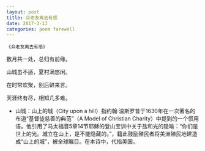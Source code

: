 ```yaml
---
layout: post
title: 众老友离去有感
date: 2017-3-13
categories: poem farewell
---
```


`《众老友离去有感》`

数月共一处，总归有前缘。

山城虽不适，夏村满悠闲。

在时常欢聚，别后鲜来言。

天涯终有尽，相知几多难。

<!--more-->

- 山城：山上的城（City upon a hill）指约翰·温斯罗普于1630年在一次著名的布道“基督徒慈善的典范”（A Model of Christian Charity）中提到的一个惯用语。他引用了马太福音5章14节耶稣的登山宝训中关于盐和光的隐喻：“你们是世上的光。城立在山上，是不能隐藏的。”，籍此鼓励殖民者将美洲殖民地建造成“山上的城”，被全球瞩目。在本诗中，代指美国。

<script>
  (function(i,s,o,g,r,a,m){i['GoogleAnalyticsObject']=r;i[r]=i[r]||function(){
  (i[r].q=i[r].q||[]).push(arguments)},i[r].l=1*new Date();a=s.createElement(o),
  m=s.getElementsByTagName(o)[0];a.async=1;a.src=g;m.parentNode.insertBefore(a,m)
  })(window,document,'script','https://www.google-analytics.com/analytics.js','ga');

  ga('create', 'UA-85986843-1', 'auto');
  ga('send', 'pageview');

</script>
